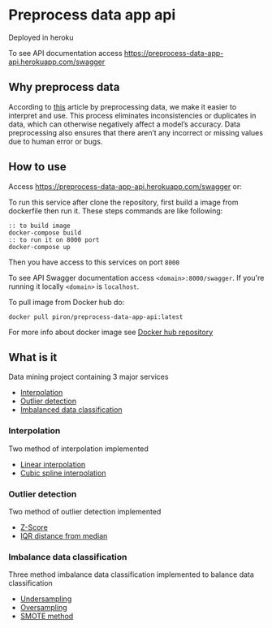 # Preprocess data app api
Deployed in heroku

To see API documentation access https://preprocess-data-app-api.herokuapp.com/swagger
## Why preprocess data
According to [this](https://learn.g2.com/data-preprocessing#:~:text=By%20preprocessing%20data%2C%20we%20make,to%20human%20error%20or%20bugs.) article by preprocessing data, we make it easier to interpret and use. This process eliminates inconsistencies or duplicates in data, which can otherwise negatively affect a model’s accuracy. Data preprocessing also ensures that there aren’t any incorrect or missing values due to human error or bugs.
## How to use
Access https://preprocess-data-app-api.herokuapp.com/swagger or:

To run this service after clone the repository, first build a image from dockerfile then run it. These steps commands are like following:
```batch
:: to build image
docker-compose build
:: to run it on 8000 port
docker-compose up 
```
Then you have access to this services on port `8000`

To see API Swagger documentation access `<domain>:8000/swagger`. If you're running it locally `<domain>` is `localhost`.

To pull image from Docker hub do:
```
docker pull piron/preprocess-data-app-api:latest
```
For more info about docker image see [Docker hub repository](https://hub.docker.com/repository/docker/piron/preprocess-data-app-api/general)
## What is it
Data mining project containing 3 major services
- [Interpolation](https://en.wikipedia.org/wiki/Interpolation)
- [Outlier detection](https://en.wikipedia.org/wiki/Anomaly_detection)
- [Imbalanced data classification](https://machinelearningmastery.com/what-is-imbalanced-classification/)

### Interpolation
Two method of interpolation implemented
- [Linear interpolation](https://en.wikipedia.org/wiki/Linear_interpolation)
- [Cubic spline interpolation](https://en.wikipedia.org/wiki/Spline_interpolation)

### Outlier detection
Two method of outlier detection implemented
- [Z-Score](https://www.geeksforgeeks.org/z-score-for-outlier-detection-python/)
- [IQR distance from median](https://www.khanacademy.org/math/statistics-probability/summarizing-quantitative-data/box-whisker-plots/a/identifying-outliers-iqr-rule)

### Imbalance data classification
Three method imbalance data classification implemented to balance data classification
- [Undersampling](https://machinelearningmastery.com/random-oversampling-and-undersampling-for-imbalanced-classification/)
- [Oversampling](https://machinelearningmastery.com/random-oversampling-and-undersampling-for-imbalanced-classification/)
- [SMOTE method](https://machinelearningmastery.com/smote-oversampling-for-imbalanced-classification/)
